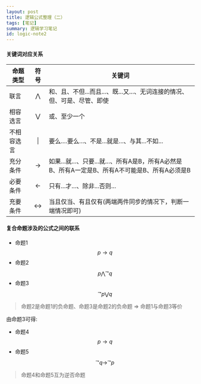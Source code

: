 ```yaml
---
layout: post
title: 逻辑公式整理（二）
tags: [笔记]
summary: 逻辑学习笔记
id: logic-note2
---
```



#### 关键词对应关系

命题类型  |  符号 | 关键词
-- | :--: | --
联言 |  $$\bigwedge $$ | 和、且、不但...而且...、既...又...、无词连接的情况、但、可是、尽管、即使
相容选言 | $$\bigvee $$ | 或、至少一个
不相容选言 | &#124; | 要么....要么...、不是...就是...、与其...不如...
充分条件  | $$\rightarrow $$ | 如果...就...、只要...就...、所有A是B，所有A必然是B、所有A一定是B、所有A不可能是B、所有A必须是B
必要条件  | $$\leftarrow $$ | 只有...才...、除非...否则...
充要条件  | $$\leftrightarrow $$ |当且仅当、有且仅有(两端两件同步的情况下，判断一端情况即可)

#### 复合命题涉及的公式之间的联系

- 命题1 $$p\rightarrow q$$
- 命题2 $$p\bigwedge^{\rightharpoondown}q$$
- 命题3 $$^{\rightharpoondown}p \bigvee q$$

> 命题2是命题1的负命题、命题3是命题2的负命题 => 命题1与命题3等价

由命题3可得:
- 命题4 $$p\rightarrow q$$
- 命题5 $$^{\rightharpoondown}q\rightarrow^{\rightharpoondown}p$$

> 命题4和命题5互为逆否命题
